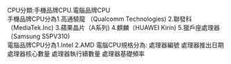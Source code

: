 CPU分類:手機品牌CPU.電腦品牌CPU  
手機品牌CPU分為1.高通驍龍 （Qualcomm Technologies)  2.聯發科（MediaTek.Inc)  3.蘋果晶片（A系列)  4.麒麟（HUAWEI Kirin)  5.獵戶座處理器 （Samsung S5PV310)  
電腦品牌CPU分為1.Intel  2.AMD
電腦CPU規格分為:  處理器編號    處理器推出日期    處理器核心數量    處理器執行續數量    處理器基礎頻率    


